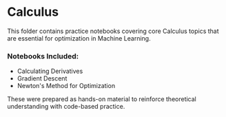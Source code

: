 # Calculus

This folder contains practice notebooks covering core Calculus topics that are essential for optimization in Machine Learning.

### Notebooks Included:
- Calculating Derivatives
- Gradient Descent
- Newton's Method for Optimization

These were prepared as hands-on material to reinforce theoretical understanding with code-based practice.

